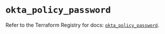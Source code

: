 # `okta_policy_password`

Refer to the Terraform Registry for docs: [`okta_policy_password`](https://registry.terraform.io/providers/okta/okta/4.18.0/docs/resources/policy_password).
